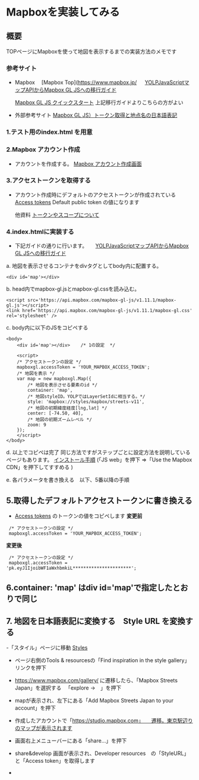 # Mapboxを実装してみる

## 概要
TOPページにMapboxを使って地図を表示するまでの実装方法のメモです

### 参考サイト

- Mapbox
 　[Mapbox Top](https://www.mapbox.jp/
　 [YOLPJavaScriptマップAPIからMapbox GL JSへの移行ガイド](https://docs.mapbox.com/jp/yolp-to-mapbox/javascript/)

   [Mapbox GL JS クイックスタート](https://docs.mapbox.com/mapbox-gl-js/api/)
   上記移行ガイドよりこちらの方がよい
   
- 外部参考サイト
   [Mapbox GL JS）トークン取得と地点名の日本語表記](https://2ndart.hatenablog.com/entry/2020/07/01/163810)

### 1.テスト用のindex.html を用意


### 2.Mapbox アカウント作成
- アカウントを作成する。
    [Mapbox アカウント作成画面](https://account.mapbox.com/auth/signup/)


### 3.アクセストークンを取得する
- アカウント作成時にデフォルトのアクセストークンが作成されている
    [Access tokens](https://account.mapbox.com/access-tokens/)
    Default public token の値になります
    
    他資料
    [トークンやスコープについて](https://docs.mapbox.com/accounts/overview/tokens/#scopes)
 
 
 ### 4.index.htmlに実装する
 - 下記ガイドの通りに行います。
　 [YOLPJavaScriptマップAPIからMapbox GL JSへの移行ガイド](https://docs.mapbox.com/jp/yolp-to-mapbox/javascript/)
 
  a. 地図を表示させるコンテナをdivタグとしてbody内に配置する。
```
<div id='map'></div>
```
  b. head内でmapbox-gl.jsとmapbox-gl.cssを読み込む。
```
<script src='https://api.mapbox.com/mapbox-gl-js/v1.11.1/mapbox-gl.js'></script>
<link href='https://api.mapbox.com/mapbox-gl-js/v1.11.1/mapbox-gl.css' rel='stylesheet' />
```
  c. body内に以下のJS<script>...</script>をコピペする
```
<body>
    <div id='map'></div>    /* 1の設定  */
    
    <script>
    /* アクセストークンの設定 */
    mapboxgl.accessToken = 'YOUR_MAPBOX_ACCESS_TOKEN';
    /* 地図を表示 */
    var map = new mapboxgl.Map({
        /* 地図を表示させる要素のid */
        container: 'map',
        /* 地図styleID。YOLPではLayerSetIdに相当する。*/
        style: 'mapbox://styles/mapbox/streets-v11',
        /* 地図の初期緯度経度[lng,lat] */
        center: [-74.50, 40],
        /* 地図の初期ズームレベル */
        zoom: 9
    });
    </script>
</body>
```
  d. 以上でコピペは完了
     同じ方法ですがステップごとに設定方法を説明しているページもあります。
     [インストール手順](https://www.mapbox.com/install/)
    (「JS web」を押下 =>「Use the Mapbox CDN」を押下してすすめる )
  
  e. 各パラメータを書き換える　以下、5番以降の手順
  
  
  ## 5.取得したデフォルトアクセストークンに書き換える
  - [Access tokens](https://account.mapbox.com/access-tokens/) のトークンの値をコピペします
 **変更前**
 ```
  /* アクセストークンの設定 */
  mapboxgl.accessToken = 'YOUR_MAPBOX_ACCESS_TOKEN';
 ```
  **変更後**
 ```
  /* アクセストークンの設定 */
  mapboxgl.accessToken = 'pk.eyJ1IjoibWF1aWxhbmkiL**********************';
 ```
 
 
 ## 6.container: 'map'  はdiv id='map'で指定したとおりで同じ
 
 
 ## 7. 地図を日本語表記に変換する　Style URL を変換する
-「スタイル」ページに移動
  [Styles](https://studio.mapbox.com/)
  
- ページ右側のTools & resourcesの「Find inspiration in the style gallery」リンクを押下

- https://www.mapbox.com/gallery/ に遷移したら、「Mapbox Streets Japan」を選択する
　「explore →　」を押下
- mapが表示され、左下にある「Add Mapbox Streets Japan to your account」を押下
- 作成したアカウントで「https://studio.mapbox.com」　　遷移。東京駅辺りのマップが表示されます
- 画面右上メニューバーにある「share...」を押下
- share&develop 画面が表示され、Developer resources　の「StyleURL」と「Access token」を取得します
- <script>内で記載した以下の箇所を、上記で取得したStyleURLに書き換えます
 **変更前**
 ```
/* 地図styleID。YOLPではLayerSetIdに相当する。*/
style: 'mapbox://styles/mapbox/streets-v11',
 ```
  **変更後**
 ```
/* 地図styleID。YOLPではLayerSetIdに相当する。*/
style: 'mapbox://styles/mauilani/ckdba743a1c3k1imechwa99bh',
 ```
 - Access token は5番で設定した値と同じはず
 
 



 

